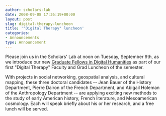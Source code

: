 ```yaml
---
author: scholars-lab
date: 2008-09-08 17:36:19+00:00
layout: post
slug: digital-therapy-luncheon
title: '"Digital Therapy" luncheon'
categories:
- Announcements
type: Announcement
---
```


Please join us in the Scholars' Lab at noon on Tuesday, September 9th, as we introduce our new [Graduate Fellows in Digital Humanities](http://www.scholarslab.org/about/fellowship.html) as part of our first "Digital Therapy" Faculty and Grad Luncheon of the semester.

With projects in social networking, geospatial analysis, and cultural mapping, these three doctoral candidates -- Jean Bauer of the History Department, Pierre Dairon of the French Department, and Abigail Holeman of the Anthropology Department -- are applying exciting new methods to the study of early American history, French literature, and Mesoamerican cosmology. Each will speak briefly about his or her research, and a free lunch will be served.
